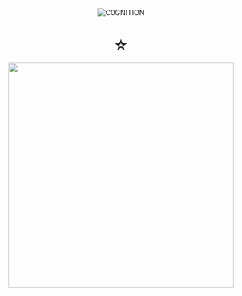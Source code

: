 ## 

<p align="center"> <img src="https://komarev.com/ghpvc/?username=C0GNITION&label=yes,%20me&color=65828a&style=flat" alt="C0GNITION" /> </p>
<h1 align="center">☆</h1>
<p align="center"> 
  <img width="450" height="450" src="https://i.ibb.co/zSvnWRG/Untitled31-20241121220928.png">
</p>



